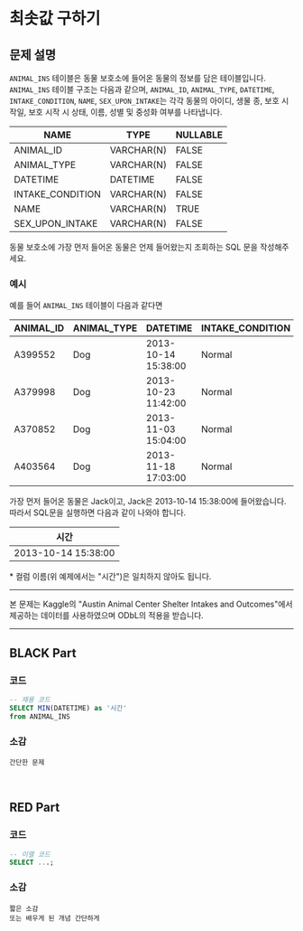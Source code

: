 # 최솟값 구하기

## 문제 설명

`ANIMAL_INS` 테이블은 동물 보호소에 들어온 동물의 정보를 담은 테이블입니다. `ANIMAL_INS` 테이블 구조는 다음과 같으며, `ANIMAL_ID`, `ANIMAL_TYPE`, `DATETIME`, `INTAKE_CONDITION`, `NAME`, `SEX_UPON_INTAKE`는 각각 동물의 아이디, 생물 종, 보호 시작일, 보호 시작 시 상태, 이름, 성별 및 중성화 여부를 나타냅니다.

| NAME             | TYPE        | NULLABLE | 
|------------------|-------------|----------|
| ANIMAL_ID        | VARCHAR(N)  | FALSE    |
| ANIMAL_TYPE      | VARCHAR(N)  | FALSE    |
| DATETIME         | DATETIME    | FALSE    |
| INTAKE_CONDITION | VARCHAR(N)  | FALSE    |
| NAME             | VARCHAR(N)  | TRUE     |
| SEX_UPON_INTAKE  | VARCHAR(N)  | FALSE    |

동물 보호소에 가장 먼저 들어온 동물은 언제 들어왔는지 조회하는 SQL 문을 작성해주세요.

### 예시

예를 들어 `ANIMAL_INS` 테이블이 다음과 같다면

| ANIMAL_ID | ANIMAL_TYPE | DATETIME           | INTAKE_CONDITION | NAME      | SEX_UPON_INTAKE |
|-----------|-------------|--------------------|------------------|-----------|-----------------|
| A399552   | Dog         | 2013-10-14 15:38:00| Normal           | Jack      | Neutered Male   |
| A379998   | Dog         | 2013-10-23 11:42:00| Normal           | Disciple  | Intact Male     |
| A370852   | Dog         | 2013-11-03 15:04:00| Normal           | Katie     | Spayed Female   |
| A403564   | Dog         | 2013-11-18 17:03:00| Normal           | Anna      | Spayed Female   |

가장 먼저 들어온 동물은 Jack이고, Jack은 2013-10-14 15:38:00에 들어왔습니다. 따라서 SQL문을 실행하면 다음과 같이 나와야 합니다.

| 시간            |
|-----------------|
| 2013-10-14 15:38:00 |

\* 컬럼 이름(위 예제에서는 "시간")은 일치하지 않아도 됩니다.

---

본 문제는 Kaggle의 "Austin Animal Center Shelter Intakes and Outcomes"에서 제공하는 데이터를 사용하였으며 ODbL의 적용을 받습니다.



---
## BLACK Part

### 코드
```sql
-- 재용 코드
SELECT MIN(DATETIME) as '시간'
from ANIMAL_INS
```
### 소감
```plaintext
간단한 문제
```

<br/>


## RED Part

### 코드
```sql
-- 이열 코드
SELECT ...;
```
### 소감
```plaintext
짧은 소감
또는 배우게 된 개념 간단하게
```
